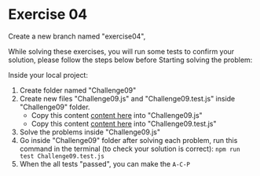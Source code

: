 # Exercise 04

Create a new branch named "exercise04",

While solving these exercises, you will run some tests to confirm your solution, please follow the steps below before Starting solving the problem:

Inside your local project:

1. Create folder named "Challenge09"
2. Create new files "Challenge09.js" and "Challenge09.test.js" inside "Challenge09" folder.
    - Copy this content [content here](https://github.com/LTUC/prep-course-std/blob/master/Day09/ProblemSolving/Challenge09/Challenge09.js) into "Challenge09.js"
	- Copy this content [content here](https://github.com/LTUC/prep-course-std/blob/master/Day09/ProblemSolving/Challenge09/Challenge09.test.js) into "Challenge09.test.js"
3. Solve the problems inside "Challenge09.js"
4. Go inside "Challenge09" folder after solving each problem, run this command in the terminal (to check your solution is correct):
```npm run test Challenge09.test.js```
5. When the all tests "passed", you can make the ``A-C-P`` 